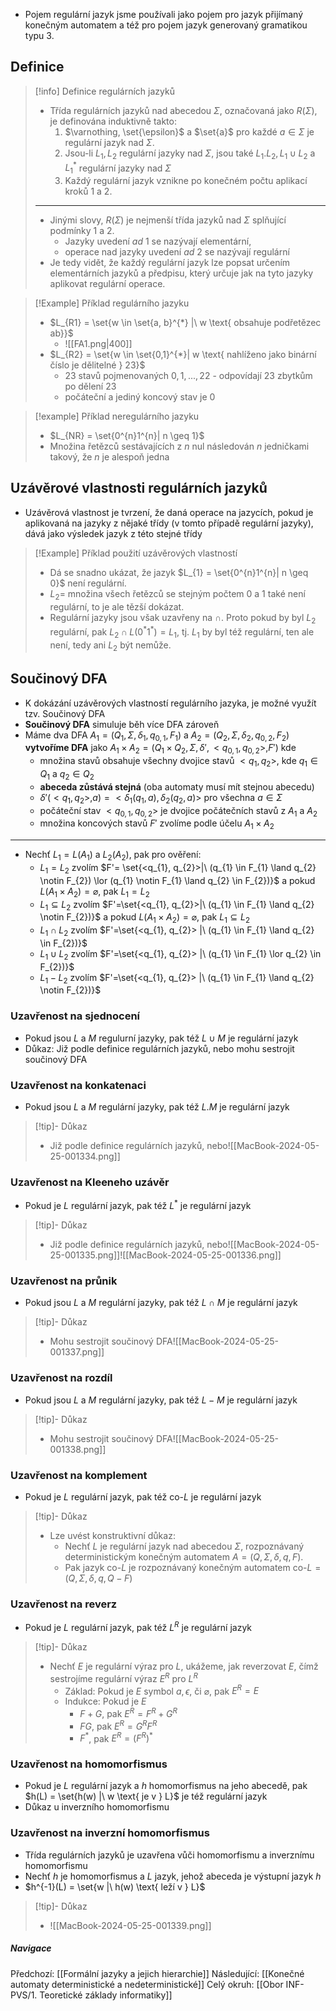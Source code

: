 - Pojem regulární jazyk jsme používali jako pojem pro jazyk přijímaný konečným automatem a též pro pojem jazyk generovaný gramatikou typu $3$.

## Definice
>[!info] Definice regulárních jazyků
>- Třída regulárních jazyků nad abecedou $\Sigma$, označovaná jako $R(\Sigma)$, je definována induktivně takto:
>	1. $\varnothing, \set{\epsilon}$ a $\set{a}$ pro každé $a \in \Sigma$ je regulární jazyk nad $\Sigma$.
>	2. Jsou-li $L_{1}, L_{2}$ regulární jazyky nad $\Sigma$, jsou také $L_{1}.L_{2}, L_{1} \cup L_{2}$ a $L_{1}^{*}$ regulární jazyky nad $\Sigma$
>	3. Každý regulární jazyk vznikne po konečném počtu aplikací kroků $1$ a $2$.
>---
>- Jinými slovy, $R(\Sigma)$ je nejmenší třída jazyků nad $\Sigma$ splňující podmínky $1$ a $2$. 
>	- Jazyky uvedení $ad\ 1$ se nazývají elementární, 
>	- operace nad jazyky uvedení $ad\ 2$ se nazývají regulární
>- Je tedy vidět, že každý regulární jazyk lze popsat určením elementárních jazyků a předpisu, který určuje jak na tyto jazyky aplikovat regulární operace.

>[!Example] Příklad regulárního jazyku
>- $L_{R1} = \set{w \in \set{a, b}^{*} |\ w \text{ obsahuje podřetězec ab}}$
>	- ![[FA1.png|400]]
>- $L_{R2} = \set{w \in \set{0,1}^{*}| w \text{ nahlíženo jako binární číslo je dělitelné } 23}$
>	- $23$ stavů pojmenovaných $0, 1, ..., 22$ - odpovídají $23$ zbytkům po dělení $23$
>	- počáteční a jediný koncový stav je $0$

>[!example] Příklad neregulárního jazyku
>- $L_{NR} = \set{0^{n}1^{n}| n \geq 1}$
>- Množina řetězců sestávajících z $n$ nul následován $n$ jedničkami takový, že $n$ je alespoň jedna



## Uzávěrové vlastnosti regulárních jazyků
- Uzávěrová vlastnost je tvrzení, že daná operace na jazycích, pokud je aplikovaná na jazyky z nějaké třídy (v tomto případě regulární jazyky), dává jako výsledek jazyk z této stejné třídy

>[!Example] Příklad použití uzávěrových vlastností
>- Dá se snadno ukázat, že jazyk $L_{1} = \set{0^{n}1^{n}| n \geq 0}$ není regulární.
>- $L_{2} =$ množina všech řetězců se stejným počtem $0$ a $1$ také není regulární, to je ale tězší dokázat.
>- Regulární jazyky jsou však uzavřeny na $\cap$. Proto pokud by byl $L_{2}$ regulární, pak $L_{2} \cap L(0^{*}1^{*})=L_{1}$, tj. $L_{1}$ by byl též regulární, ten ale není, tedy ani $L_{2}$ být nemůže.

## Součinový DFA
- K dokázání uzávěrových vlastností regulárního jazyka, je možné využít tzv. Součinový DFA
- **Součinový DFA** simuluje běh více DFA zároveň
- Máme dva DFA $A_{1} = (Q_{1}, \Sigma, \delta_{1}, q_{0,1}, F_{1})$ a $A_{2}=(Q_{2}, \Sigma, \delta_{2}, q_{0,2}, F_{2})$ **vytvoříme DFA** jako $A_{1} \times A_{2} = (Q_{1} \times Q_{2}, \Sigma, \delta ', <q_{0,1}, q_{0,2}>, F')$ kde
	- množina stavů obsahuje všechny dvojice stavů $<q_{1}, q_{2}>$, kde $q_{1} \in Q_{1}$ a $q_{2} \in Q_{2}$
	- **abeceda zůstává stejná** (oba automaty musí mít stejnou abecedu)
	- $\delta'(<q_{1}, q_{2}>, a) = <\delta_{1}(q_{1},a), \delta_{2}(q_{2},a)>$ pro všechna $a \in \Sigma$
	- počáteční stav $<q_{0,1},q_{0,2}>$ je dvojice počátečních stavů z $A_{1}$ a $A_{2}$
	- množina koncových stavů $F'$ zvolíme podle účelu $A_{1} \times A_{2}$
---
- Nechť $L_{1} = L(A_{1})$ a $L_{2}(A_{2})$, pak pro ověření:
	- $L_{1} = L_{2}$ zvolím $F'= \set{<q_{1}, q_{2}>|\ (q_{1} \in F_{1} \land q_{2} \notin F_{2}) \lor (q_{1} \notin F_{1} \land q_{2} \in F_{2})}$ a pokud $L(A_{1} \times A_{2}) = \varnothing$, pak $L_{1} = L_{2}$
	- $L_{1} \subseteq L_{2}$ zvolím $F'=\set{<q_{1}, q_{2}>|\ (q_{1} \in F_{1} \land q_{2} \notin F_{2})}$ a pokud $L(A_{1} \times A_{2}) = \varnothing$, pak $L_{1} \subseteq L_{2}$
	- $L_{1} \cap L_{2}$ zvolím $F'=\set{<q_{1}, q_{2}> |\ (q_{1} \in F_{1} \land q_{2} \in F_{2})}$
	- $L_{1} \cup L_{2}$ zvolím $F'=\set{<q_{1}, q_{2}> |\ (q_{1} \in F_{1} \lor q_{2} \in F_{2})}$
	- $L_{1} - L_{2}$ zvolím $F'=\set{<q_{1}, q_{2}> |\ (q_{1} \in F_{1} \land q_{2} \notin F_{2})}$

### Uzavřenost na sjednocení
- Pokud jsou $L$ a $M$ regulurní jazyky, pak též $L \cup M$ je regulární jazyk
- Důkaz: Již podle definice regulárních jazyků, nebo mohu sestrojit součinový DFA

### Uzavřenost na konkatenaci
- Pokud jsou $L$ a $M$ regulární jazyky, pak též $L.M$ je regulární jazyk
>[!tip]- Důkaz
>- Již podle definice regulárních jazyků, nebo![[MacBook-2024-05-25-001334.png]]

### Uzavřenost na Kleeneho uzávěr
- Pokud je $L$ regulární jazyk, pak též $L^{*}$ je regulární jazyk
>[!tip]- Důkaz
>- Již podle definice regulárních jazyků, nebo![[MacBook-2024-05-25-001335.png]]![[MacBook-2024-05-25-001336.png]]

### Uzavřenost na průnik
- Pokud jsou $L$ a $M$ regulární jazyky, pak též $L \cap M$ je regulární jazyk
>[!tip]- Důkaz
>- Mohu sestrojit součinový DFA![[MacBook-2024-05-25-001337.png]]

### Uzavřenost na rozdíl
- Pokud jsou $L$ a $M$ regulární jazyky, pak též $L-M$ je regulární jazyk
>[!tip]- Důkaz
>- Mohu sestrojit součinový DFA![[MacBook-2024-05-25-001338.png]]

### Uzavřenost na komplement
- Pokud je $L$ regulární jazyk, pak též co-$L$ je regulární jazyk
>[!tip]- Důkaz
>- Lze uvést konstruktivní důkaz:
>	- Nechť $L$ je regulární jazyk nad abecedou $\Sigma$, rozpoznávaný deterministickým  konečným automatem $A=(Q, \Sigma, \delta, q, F)$. 
>	- Pak jazyk co-$L$ je rozpoznávaný konečným automatem co-$L=(Q, \Sigma, \delta, q, Q-F)$

### Uzavřenost na reverz
- Pokud je $L$ regulární jazyk, pak též $L^{R}$ je regulární jazyk
>[!tip]- Důkaz
>- Nechť $E$ je regulární výraz pro $L$, ukážeme, jak reverzovat $E$, čímž sestrojíme regulární výraz $E^{R}$ pro $L^{R}$
>	- Základ: Pokud je $E$ symbol $a, \epsilon,$ či $\varnothing$, pak $E^{R} = E$
>	- Indukce: Pokud je $E$
>		- $F+G$, pak $E^{R} = F^{R} + G^{R}$
>		- $FG$, pak $E^{R} = G^{R}F^{R}$
>		- $F^{*}$, pak $E^{R} = (F^{R})^{*}$

### Uzavřenost na homomorfismus
- Pokud je $L$ regulární jazyk a $h$ homomorfismus na jeho abecedě, pak $h(L) = \set{h(w) |\ w \text{ je v } L}$ je též regulární jazyk
- Důkaz u inverzního homomorfismu

### Uzavřenost na inverzní homomorfismus
- Třída regulárních jazyků je uzavřena vůči homomorfismu a inverznímu homomorfismu
- Nechť $h$ je homomorfismus a $L$ jazyk, jehož abeceda je výstupní jazyk $h$
- $h^{-1}(L) = \set{w |\ h(w) \text{ leží v } L}$
>[!tip]- Důkaz
>- ![[MacBook-2024-05-25-001339.png]]

##### Navigace
Předchozí:  [[Formální jazyky a jejich hierarchie]]
Následující: [[Konečné automaty deterministické a nedeterministické]]
Celý okruh: [[Obor INF-PVS/1. Teoretické základy informatiky]]